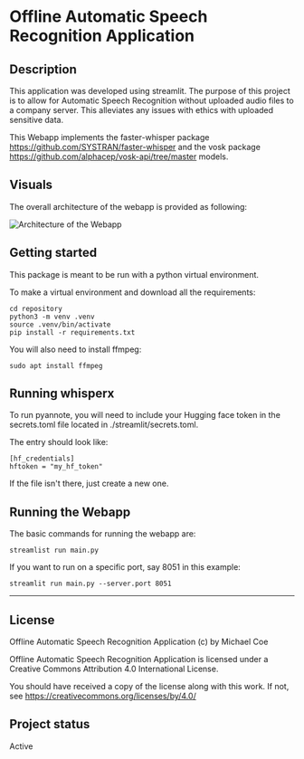 # Offline Automatic Speech Recognition Application

## Description
This application was developed using streamlit. The purpose of this project is to allow for Automatic Speech Recognition without uploaded audio files to a company server. This alleviates any issues with ethics with uploaded sensitive data.

This Webapp implements the faster-whisper package <https://github.com/SYSTRAN/faster-whisper> and the vosk package <https://github.com/alphacep/vosk-api/tree/master> models.

## Visuals
The overall architecture of the webapp is provided as following:

![Architecture of the Webapp](webapp-architecture.png)

## Getting started

This package is meant to be run with a python virtual environment.

To make a virtual environment and download all the requirements:

```
cd repository
python3 -m venv .venv
source .venv/bin/activate
pip install -r requirements.txt
```

You will also need to install ffmpeg:

```
sudo apt install ffmpeg
```

## Running whisperx
To run pyannote, you will need to include your Hugging face token in the secrets.toml file located in
./streamlit/secrets.toml.

The entry should look like:

```
[hf_credentials]
hftoken = "my_hf_token"
```

If the file isn't there, just create a new one.


## Running the Webapp

The basic commands for running the webapp are:

```
streamlist run main.py
```

If you want to run on a specific port, say 8051 in this example:

```
streamlit run main.py --server.port 8051
```

***

## License
Offline Automatic Speech Recognition Application (c) by Michael Coe

Offline Automatic Speech Recognition Application is licensed under a
Creative Commons Attribution 4.0 International License.

You should have received a copy of the license along with this
work. If not, see <https://creativecommons.org/licenses/by/4.0/>

## Project status
Active
